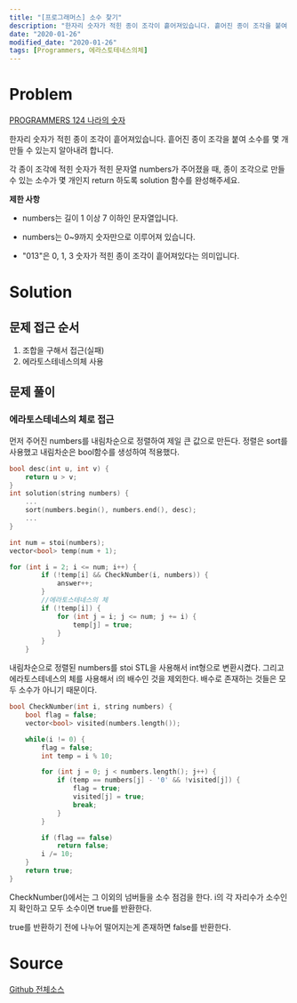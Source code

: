 ```yaml
---
title: "[프로그래머스] 소수 찾기"
description: "한자리 숫자가 적힌 종이 조각이 흩어져있습니다. 흩어진 종이 조각을 붙여 소수를 몇 개 만들 수 있는지 알아내려 합니다."
date: "2020-01-26"
modified_date: "2020-01-26"
tags: [Programmers, 에라스토테네스의체]
---
```


# Problem

[PROGRAMMERS 124 나라의 숫자](https://programmers.co.kr/learn/courses/30/lessons/42839)

한자리 숫자가 적힌 종이 조각이 흩어져있습니다. 흩어진 종이 조각을 붙여 소수를 몇 개 만들 수 있는지 알아내려 합니다.

각 종이 조각에 적힌 숫자가 적힌 문자열 numbers가 주어졌을 때, 종이 조각으로 만들 수 있는 소수가 몇 개인지 return 하도록 solution 함수를 완성해주세요.

**제한 사항**

- numbers는 길이 1 이상 7 이하인 문자열입니다.

- numbers는 0~9까지 숫자만으로 이루어져 있습니다.

- "013"은 0, 1, 3 숫자가 적힌 종이 조각이 흩어져있다는 의미입니다.

# Solution

## 문제 접근 순서

1. 조합을 구해서 접근(실패)
2. 에라토스테네스의체 사용

## 문제 풀이

### 에라토스테네스의 체로 접근

먼저 주어진 numbers를 내림차순으로 정렬하여 제일 큰 값으로 만든다. 정렬은 sort를 사용했고 내림차순은 bool함수를 생성하여 적용했다.

```cpp
bool desc(int u, int v) {
	return u > v;
}
int solution(string numbers) {
	...
	sort(numbers.begin(), numbers.end(), desc);
	...
}
```

```cpp
int num = stoi(numbers);
vector<bool> temp(num + 1);

for (int i = 2; i <= num; i++) {
		if (!temp[i] && CheckNumber(i, numbers)) {
			answer++;
		}
		//에라토스테네스의 체
		if (!temp[i]) {
			for (int j = i; j <= num; j += i) {
				temp[j] = true;
			}
		}
	}
```

내림차순으로 정렬된 numbers를 stoi STL을 사용해서 int형으로 변환시켰다. 그리고 에라토스테네스의 체를 사용해서 i의 배수인 것을 제외한다. 배수로 존재하는 것들은 모두 소수가 아니기 때문이다.

```cpp
bool CheckNumber(int i, string numbers) {
	bool flag = false;
	vector<bool> visited(numbers.length());

	while(i != 0) {
		flag = false;
		int temp = i % 10;

		for (int j = 0; j < numbers.length(); j++) {
			if (temp == numbers[j] - '0' && !visited[j]) {
				flag = true;
				visited[j] = true;
				break;
			}
		}

		if (flag == false)
			return false;
		i /= 10;
	}
	return true;
}
```

CheckNumber()에서는 그 이외의 넘버들을 소수 점검을 한다. i의 각 자리수가 소수인지 확인하고 모두 소수이면 true를 반환한다.

true를 반환하기 전에 나누어 떨어지는게 존재하면 false를 반환한다.

# Source

[Github 전체소스](https://github.com/MinByeongChan/myMBC/blob/master/Codetest/Programmers/42839_FindPrimaryNum.cpp)
